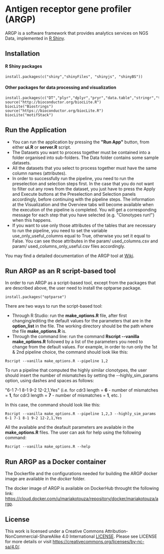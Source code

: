 # Antigen receptor gene profiler (ARGP)

ARGP is a software framework that provides analytics services on NGS Data, implemented in [R Shiny](https://shiny.rstudio.com/).

## Installation

#### R Shiny packages

```
install.packages(c("shiny","shinyFiles", "shinyjs", "shinyBS"))
```

#### Other packages for data processing and visualization

```
install.packages(c("DT","plyr","dplyr","pryr","data.table","stringr","tidyr","xtable","plot3D","gridExtra","stringdist","plotly","parallel"))
source("http://bioconductor.org/biocLite.R")
biocLite("Biostrings")
source("https://bioconductor.org/biocLite.R") 
biocLite("motifStack")
```

##  Run the Application

- You can run the application by pressing the **"Run App"** button, from either **ui.R** or **server.R** script.
- The Datasets you want to process together must be contained into a folder organised into sub-folders. The Data folder contains some sample datasets.
- All the datasets that you select to process together must have the same column names (attributes).
- In order to successfully run the pipeline, you need to run the preselection and selection steps first. In the case that you do not want to filter out any rows from the dataset, you just have to press the Apply and Execute buttons at the Preselection and Selection panels accordingly, before continuing with the pipeline steps. The information at the Visualization and the Overview tabs will become available when the execution of the pipeline is completed. You will get a corresponding message for each step that you have selected (e.g. "Clonotypes run!") when this happens. 
- If you want to use only those attributes of the tables that are necessary to run the pipeline, you need to set the variable use_only_useful_columns equal to True, otherwise you set it equal to False. You can see those attributes in the param/ used_columns.csv and param/ used_columns_only_useful.csv files accordingly. 


You may find a detailed documentation of the ARGP tool at [Wiki](https://github.com/mariakotouza/ARGP-Tool/wiki/Antigen-receptor-gene-profiler-(ARGP)). 

##  Run ARGP as an R script-based tool 
In order to run ARGP as a script-based tool, except from the packages that are described above, the user need to install the optparse package.

```
install.packages("optparse") 
```

There are two ways to run the script-based tool:
- Through R Studio: run the **make_options.R** file, after first changing/editing the default values for the parameters that are in the **option_list** in the file. The working directory should be the path where the file **make_options.R** is.
- Through the command line: run the command **Rscript --vanilla make_options.R** followed by a list of the parameters you need to change from the default values. For example, in order to run only the 1st & 2nd pipeline choice, the command should look like this:

```
Rscript --vanilla make_options.R --pipeline 1,2 
```

To run a pipeline that computed the highly similar clonotypes, the user should insert the number of mismatches by setting the --highly_sim_params option, using dashes and spaces as follows:

"6-1 7-1 8-1 9-2 12-2,1,Yes"   (i.e. for cdr3 length = **6** - number of mismatches = **1**, for cdr3 length = **7** - number of mismatches = **1**, etc. ) 

In this case, the command should look like this:

```
Rscript --vanilla make_options.R --pipeline 1,2,3 --highly_sim_params 6-1 7-1 8-1 9-2 12-2,1,Yes
```

All the available and the deafault parameters are available in the **make_options.R** files. The user can ask for help using the following command:
```
Rscript --vanilla make_options.R --help
```

##  Run ARGP as a Docker container
The Dockerfile and the configurations needed for building the ARGP docker image are available in the *docker* folder.

The docker image of ARGP is available on DockerHub throught the following link:
https://cloud.docker.com/u/mariakotouza/repository/docker/mariakotouza/argp.

##  License
This work is licensed under a Creative Commons Attribution-NonCommercial-ShareAlike 4.0 International  [LICENSE](LICENSE.md). Please see LICENSE for more details or visit https://creativecommons.org/licenses/by-nc-sa/4.0/.